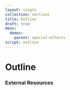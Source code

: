 ```yaml
---
layout: single
collection: sections
title: Outline
draft: true
menu:
  demos:
    parent: special-effects
script: outline
---
```


# Outline

### External Resources
